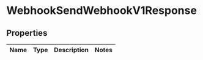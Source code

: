 
# WebhookSendWebhookV1Response

## Properties
| Name | Type | Description | Notes |
| ------------ | ------------- | ------------- | ------------- |



